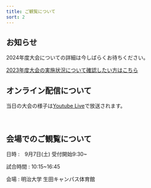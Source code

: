 ```yaml
---
title: ご観覧について
sort: 2
---
```


## お知らせ
2024年度大会についての詳細は今しばらくお待ちください。

[2023年度大会の実施状況について確認したい方はこちら](/過去の大会/2023/attend.html)

## オンライン配信について
当日の大会の様子は[Youtube Live](/https://www.youtube.com/live/AA6l0kNn-rA)で放送されます。

　

## 会場でのご観覧について
日時
:　9月7日(土) 受付開始9:30~

試合時間
: 10:15~16:45

会場
: 明治大学 生田キャンパス体育館
